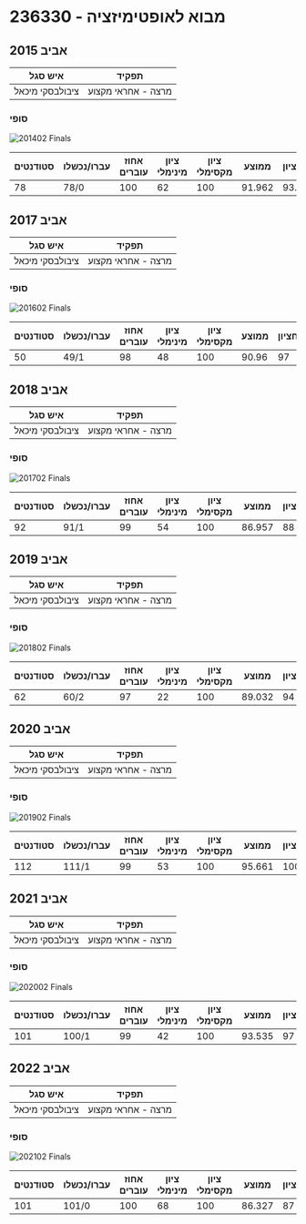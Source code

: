 # 236330 - מבוא לאופטימיזציה

## אביב 2015

| איש סגל | תפקיד |
| ---- | ---- |
| ציבולבסקי מיכאל | מרצה - אחראי מקצוע |

### סופי

![201402 Finals](201402/Finals.png)

| סטודנטים | עברו/נכשלו | אחוז עוברים | ציון מינימלי | ציון מקסימלי | ממוצע | חציון |
| ---- | ---- | ---- | ---- | ---- | ---- | ---- |
| 78 | 78/0 | 100 | 62 | 100 | 91.962 | 93.5 |

## אביב 2017

| איש סגל | תפקיד |
| ---- | ---- |
| ציבולבסקי מיכאל | מרצה - אחראי מקצוע |

### סופי

![201602 Finals](201602/Finals.png)

| סטודנטים | עברו/נכשלו | אחוז עוברים | ציון מינימלי | ציון מקסימלי | ממוצע | חציון |
| ---- | ---- | ---- | ---- | ---- | ---- | ---- |
| 50 | 49/1 | 98 | 48 | 100 | 90.96 | 97 |

## אביב 2018

| איש סגל | תפקיד |
| ---- | ---- |
| ציבולבסקי מיכאל | מרצה - אחראי מקצוע |

### סופי

![201702 Finals](201702/Finals.png)

| סטודנטים | עברו/נכשלו | אחוז עוברים | ציון מינימלי | ציון מקסימלי | ממוצע | חציון |
| ---- | ---- | ---- | ---- | ---- | ---- | ---- |
| 92 | 91/1 | 99 | 54 | 100 | 86.957 | 88 |

## אביב 2019

| איש סגל | תפקיד |
| ---- | ---- |
| ציבולבסקי מיכאל | מרצה - אחראי מקצוע |

### סופי

![201802 Finals](201802/Finals.png)

| סטודנטים | עברו/נכשלו | אחוז עוברים | ציון מינימלי | ציון מקסימלי | ממוצע | חציון |
| ---- | ---- | ---- | ---- | ---- | ---- | ---- |
| 62 | 60/2 | 97 | 22 | 100 | 89.032 | 94 |

## אביב 2020

| איש סגל | תפקיד |
| ---- | ---- |
| ציבולבסקי מיכאל | מרצה - אחראי מקצוע |

### סופי

![201902 Finals](201902/Finals.png)

| סטודנטים | עברו/נכשלו | אחוז עוברים | ציון מינימלי | ציון מקסימלי | ממוצע | חציון |
| ---- | ---- | ---- | ---- | ---- | ---- | ---- |
| 112 | 111/1 | 99 | 53 | 100 | 95.661 | 100 |

## אביב 2021

| איש סגל | תפקיד |
| ---- | ---- |
| ציבולבסקי מיכאל | מרצה - אחראי מקצוע |

### סופי

![202002 Finals](202002/Finals.png)

| סטודנטים | עברו/נכשלו | אחוז עוברים | ציון מינימלי | ציון מקסימלי | ממוצע | חציון |
| ---- | ---- | ---- | ---- | ---- | ---- | ---- |
| 101 | 100/1 | 99 | 42 | 100 | 93.535 | 97 |

## אביב 2022

| איש סגל | תפקיד |
| ---- | ---- |
| ציבולבסקי מיכאל | מרצה - אחראי מקצוע |

### סופי

![202102 Finals](202102/Finals.png)

| סטודנטים | עברו/נכשלו | אחוז עוברים | ציון מינימלי | ציון מקסימלי | ממוצע | חציון |
| ---- | ---- | ---- | ---- | ---- | ---- | ---- |
| 101 | 101/0 | 100 | 68 | 100 | 86.327 | 87 |

